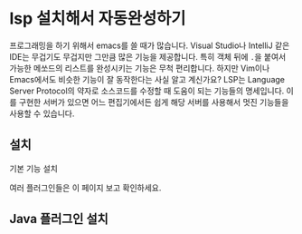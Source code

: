 # lsp 설치해서 자동완성하기

프로그래밍을 하기 위해서 emacs를 쓸 때가 많습니다.
Visual Studio나 IntelliJ 같은 IDE는 무겁기도 무겁지만 그만큼 많은 기능을 제공합니다.
특히 객체 뒤에 `.`을 붙여서 가능한 메쏘드의 리스트를 완성시키는 기능은 무척 편리합니다. 
하지만 Vim이나 Emacs에서도 비슷한 기능이 잘 동작한다는 사실 알고 계신가요?
LSP는 Language Server Protocol의 약자로 소스코드를 수정할 때 도움이 되는 기능들의 명세입니다.
이를 구현한 서버가 있으면 어느 편집기에서든 쉽게 해당 서버를 사용해서
멋진 기능들을 사용할 수 있습니다.

## 설치

기본 기능 설치

여러 플러그인들은 이 페이지 보고 확인하세요.

## Java 플러그인 설치
